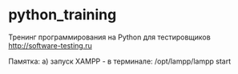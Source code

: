 # python_training
Тренинг программирования на Python для тестировщиков http://software-testing.ru

Памятка:
а) запуск XAMPP - в терминале: /opt/lampp/lampp start
